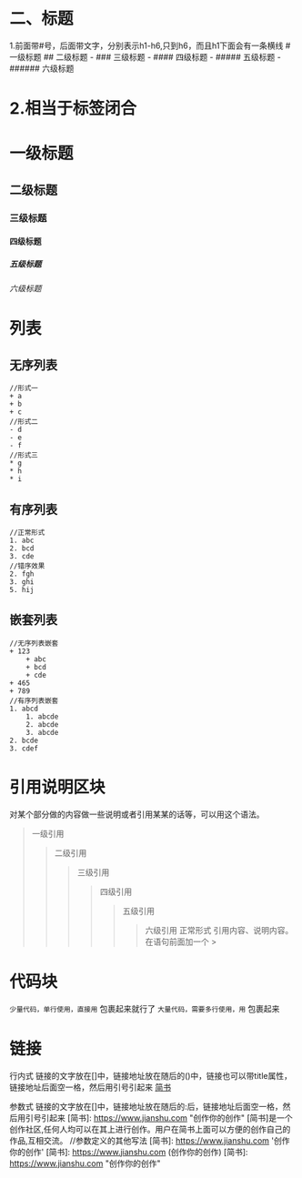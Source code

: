 # 二、标题
  1.前面带#号，后面带文字，分别表示h1-h6,只到h6，而且h1下面会有一条横线
    # 一级标题
    ## 二级标题
    - ### 三级标题
    - #### 四级标题
    - ##### 五级标题
    - ###### 六级标题

# 2.相当于标签闭合

  # 一级标题 #
  ## 二级标题 ##
  ### 三级标题 ###
  #### 四级标题 ####
  ##### 五级标题 #####
  ###### 六级标题 #####

# 列表
  ## 无序列表
    //形式一
    + a
    + b
    + c
    //形式二
    - d
    - e
    - f
    //形式三
    * g
    * h
    * i

  ## 有序列表
    //正常形式
    1. abc
    2. bcd
    3. cde
    //错序效果
    2. fgh
    3. ghi
    5. hij

  ## 嵌套列表
    //无序列表嵌套
    + 123
        + abc
        + bcd
        + cde
    + 465
    + 789
    //有序列表嵌套
    1. abcd
        1. abcde
        2. abcde
        3. abcde
    2. bcde
    3. cdef

# 引用说明区块
  对某个部分做的内容做一些说明或者引用某某的话等，可以用这个语法。
  > 一级引用
  >> 二级引用
  >>> 三级引用
  >>>> 四级引用
  >>>>> 五级引用
  >>>>>> 六级引用
  正常形式
  > 引用内容、说明内容。在语句前面加一个 >

# 代码块
  ` 少量代码，单行使用，直接用 ` 包裹起来就行了
  ``` 大量代码，需要多行使用，用 ``` 包裹起来

# 链接
  行内式
  链接的文字放在[]中，链接地址放在随后的()中，链接也可以带title属性，链接地址后面空一格，然后用引号引起来
  [简书](https://www.jianshu.com "创作你的创作")

  参数式
  链接的文字放在[]中，链接地址放在随后的:后，链接地址后面空一格，然后用引号引起来
  [简书]: https://www.jianshu.com "创作你的创作"
  [简书]是一个创作社区,任何人均可以在其上进行创作。用户在简书上面可以方便的创作自己的作品,互相交流。
  //参数定义的其他写法
  [简书]: https://www.jianshu.com '创作你的创作'
  [简书]: https://www.jianshu.com (创作你的创作)
  [简书]: <https://www.jianshu.com> "创作你的创作"
